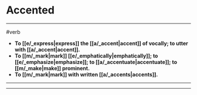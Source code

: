 # Accented
---
#verb
- **To [[e/_express|express]] the [[a/_accent|accent]] of vocally; to utter with [[a/_accent|accent]].**
- **To [[m/_mark|mark]] [[e/_emphatically|emphatically]]; to [[e/_emphasize|emphasize]]; to [[a/_accentuate|accentuate]]; to [[m/_make|make]] prominent.**
- **To [[m/_mark|mark]] with written [[a/_accents|accents]].**
---
---
